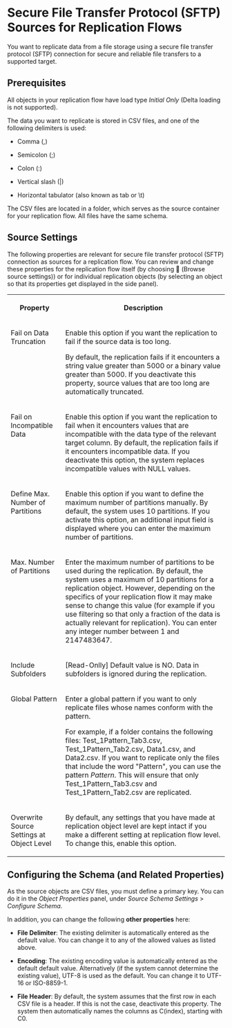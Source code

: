 <!-- loioa832ef4cee9d4d3aa1210869743b6173 -->

<link rel="stylesheet" type="text/css" href="../css/sap-icons.css"/>

# Secure File Transfer Protocol \(SFTP\) Sources for Replication Flows

You want to replicate data from a file storage using a secure file transfer protocol \(SFTP\) connection for secure and reliable file transfers to a supported target.



<a name="loioa832ef4cee9d4d3aa1210869743b6173__section_h24_wxl_lfc"/>

## Prerequisites

All objects in your replication flow have load type *Initial Only* \(Delta loading is not supported\).

The data you want to replicate is stored in CSV files, and one of the following delimiters is used:

-   Comma \(,\)

-   Semicolon \(;\)

-   Colon \(:\)

-   Vertical slash \(|\)

-   Horizontal tabulator \(also known as tab or \\t\)


The CSV files are located in a folder, which serves as the source container for your replication flow. All files have the same schema.



<a name="loioa832ef4cee9d4d3aa1210869743b6173__section_itl_fyl_lfc"/>

## Source Settings

The following properties are relevant for secure file transfer protocol \(SFTP\) connection as sources for a replication flow. You can review and change these properties for the replication flow itself \(by choosing <span class="FPA-icons-V3"></span> \(Browse source settings\)\) or for individual replication objects \(by selecting an object so that its properties get displayed in the side panel\).


<table>
<tr>
<th valign="top">

Property

</th>
<th valign="top">

Description

</th>
</tr>
<tr>
<td valign="top">

Fail on Data Truncation

</td>
<td valign="top">

Enable this option if you want the replication to fail if the source data is too long.

By default, the replication fails if it encounters a string value greater than 5000 or a binary value greater than 5000. If you deactivate this property, source values that are too long are automatically truncated.

</td>
</tr>
<tr>
<td valign="top">

Fail on Incompatible Data

</td>
<td valign="top">

Enable this option if you want the replication to fail when it encounters values that are incompatible with the data type of the relevant target column. By default, the replication fails if it encounters incompatible data. If you deactivate this option, the system replaces incompatible values with NULL values.

</td>
</tr>
<tr>
<td valign="top">

Define Max. Number of Partitions

</td>
<td valign="top">

Enable this option if you want to define the maximum number of partitions manually. By default, the system uses 10 partitions. If you activate this option, an additional input field is displayed where you can enter the maximum number of partitions.

</td>
</tr>
<tr>
<td valign="top">

Max. Number of Partitions

</td>
<td valign="top">

Enter the maximum number of partitions to be used during the replication. By default, the system uses a maximum of 10 partitions for a replication object. However, depending on the specifics of your replication flow it may make sense to change this value \(for example if you use filtering so that only a fraction of the data is actually relevant for replication\). You can enter any integer number between 1 and 2147483647.

</td>
</tr>
<tr>
<td valign="top">

Include Subfolders

</td>
<td valign="top">

\[Read-Onlly\] Default value is NO. Data in subfolders is ignored during the replication.

</td>
</tr>
<tr>
<td valign="top">

Global Pattern

</td>
<td valign="top">

Enter a global pattern if you want to only replicate files whose names conform with the pattern.

For example, if a folder contains the following files: Test\_1Pattern\_Tab3.csv, Test\_1Pattern\_Tab2.csv, Data1.csv, and Data2.csv. If you want to replicate only the files that include the word "Pattern", you can use the pattern *Pattern*. This will ensure that only Test\_1Pattern\_Tab3.csv and Test\_1Pattern\_Tab2.csv are replicated.

</td>
</tr>
<tr>
<td valign="top">

Overwrite Source Settings at Object Level

</td>
<td valign="top">

By default, any settings that you have made at replication object level are kept intact if you make a different setting at replication flow level. To change this, enable this option.

</td>
</tr>
</table>



<a name="loioa832ef4cee9d4d3aa1210869743b6173__section_yl2_3fm_lfc"/>

## Configuring the Schema \(and Related Properties\)

As the source objects are CSV files, you must define a primary key. You can do it in the *Object Properties* panel, under *Source Schema Settings* \> *Configure Schema*.

In addition, you can change the following **other properties** here:

-   **File Delimiter**: The existing delimiter is automatically entered as the default value. You can change it to any of the allowed values as listed above.

-   **Encoding**: The existing encoding value is automatically entered as the default default value. Alternatively \(if the system cannot determine the existing value\), UTF-8 is used as the default. You can change it to UTF-16 or ISO-8859-1.

-   **File Header**: By default, the system assumes that the first row in each CSV file is a header. If this is not the case, deactivate this property. The system then automatically names the columns as C\(index\), starting with C0.


